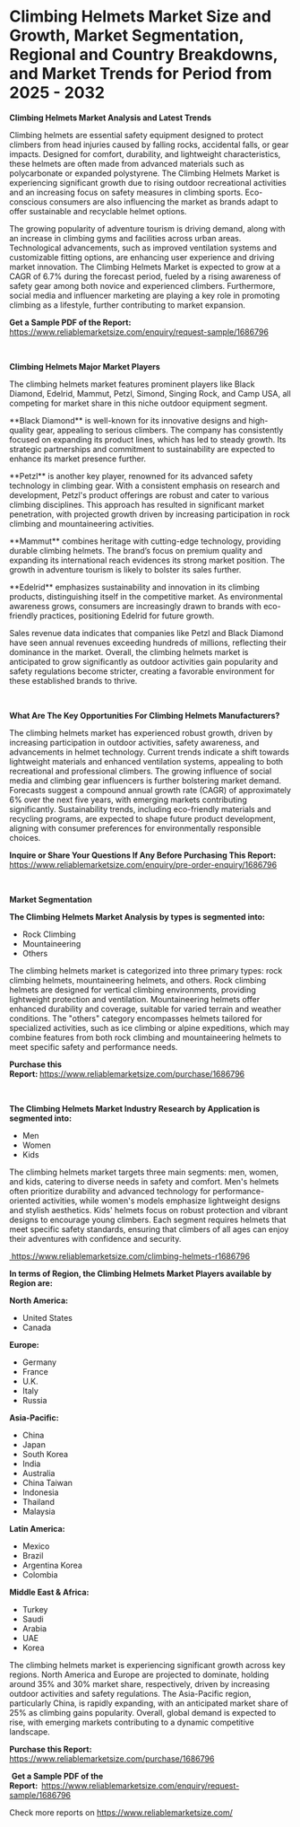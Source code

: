 <p><h1>Climbing Helmets Market Size and Growth, Market Segmentation, Regional and Country Breakdowns, and Market Trends for Period from 2025 -  2032</h1></p><p><strong>Climbing Helmets Market Analysis and Latest Trends</strong></p>
<p><p>Climbing helmets are essential safety equipment designed to protect climbers from head injuries caused by falling rocks, accidental falls, or gear impacts. Designed for comfort, durability, and lightweight characteristics, these helmets are often made from advanced materials such as polycarbonate or expanded polystyrene. The Climbing Helmets Market is experiencing significant growth due to rising outdoor recreational activities and an increasing focus on safety measures in climbing sports. Eco-conscious consumers are also influencing the market as brands adapt to offer sustainable and recyclable helmet options.</p><p>The growing popularity of adventure tourism is driving demand, along with an increase in climbing gyms and facilities across urban areas. Technological advancements, such as improved ventilation systems and customizable fitting options, are enhancing user experience and driving market innovation. The Climbing Helmets Market is expected to grow at a CAGR of 6.7% during the forecast period, fueled by a rising awareness of safety gear among both novice and experienced climbers. Furthermore, social media and influencer marketing are playing a key role in promoting climbing as a lifestyle, further contributing to market expansion.</p></p>
<p><strong>Get a Sample PDF of the Report:&nbsp;</strong> <a href="https://www.reliablemarketsize.com/enquiry/request-sample/1686796?utm_campaign=3456&utm_medium=2&utm_source=Github&utm_content=ia&utm_term=04042025&utm_id=climbing-helmets">https://www.reliablemarketsize.com/enquiry/request-sample/1686796</a></p>
<p>&nbsp;</p>
<p><strong>Climbing Helmets Major Market Players</strong></p>
<p><p>The climbing helmets market features prominent players like Black Diamond, Edelrid, Mammut, Petzl, Simond, Singing Rock, and Camp USA, all competing for market share in this niche outdoor equipment segment. </p><p>**Black Diamond** is well-known for its innovative designs and high-quality gear, appealing to serious climbers. The company has consistently focused on expanding its product lines, which has led to steady growth. Its strategic partnerships and commitment to sustainability are expected to enhance its market presence further.</p><p>**Petzl** is another key player, renowned for its advanced safety technology in climbing gear. With a consistent emphasis on research and development, Petzl's product offerings are robust and cater to various climbing disciplines. This approach has resulted in significant market penetration, with projected growth driven by increasing participation in rock climbing and mountaineering activities.</p><p>**Mammut** combines heritage with cutting-edge technology, providing durable climbing helmets. The brand’s focus on premium quality and expanding its international reach evidences its strong market position. The growth in adventure tourism is likely to bolster its sales further.</p><p>**Edelrid** emphasizes sustainability and innovation in its climbing products, distinguishing itself in the competitive market. As environmental awareness grows, consumers are increasingly drawn to brands with eco-friendly practices, positioning Edelrid for future growth.</p><p>Sales revenue data indicates that companies like Petzl and Black Diamond have seen annual revenues exceeding hundreds of millions, reflecting their dominance in the market. Overall, the climbing helmets market is anticipated to grow significantly as outdoor activities gain popularity and safety regulations become stricter, creating a favorable environment for these established brands to thrive.</p></p>
<p>&nbsp;</p>
<p><strong>What Are The Key Opportunities For Climbing Helmets Manufacturers?</strong></p>
<p><p>The climbing helmets market has experienced robust growth, driven by increasing participation in outdoor activities, safety awareness, and advancements in helmet technology. Current trends indicate a shift towards lightweight materials and enhanced ventilation systems, appealing to both recreational and professional climbers. The growing influence of social media and climbing gear influencers is further bolstering market demand. Forecasts suggest a compound annual growth rate (CAGR) of approximately 6% over the next five years, with emerging markets contributing significantly. Sustainability trends, including eco-friendly materials and recycling programs, are expected to shape future product development, aligning with consumer preferences for environmentally responsible choices.</p></p>
<p><strong>Inquire or Share Your Questions If Any Before Purchasing This Report:</strong> <a href="https://www.reliablemarketsize.com/enquiry/pre-order-enquiry/1686796?utm_campaign=3456&utm_medium=2&utm_source=Github&utm_content=ia&utm_term=04042025&utm_id=climbing-helmets">https://www.reliablemarketsize.com/enquiry/pre-order-enquiry/1686796</a></p>
<p>&nbsp;</p>
<p><strong>Market Segmentation</strong></p>
<p><strong>The Climbing Helmets Market Analysis by types is segmented into:</strong></p>
<p><ul><li>Rock Climbing</li><li>Mountaineering</li><li>Others</li></ul></p>
<p><p>The climbing helmets market is categorized into three primary types: rock climbing helmets, mountaineering helmets, and others. Rock climbing helmets are designed for vertical climbing environments, providing lightweight protection and ventilation. Mountaineering helmets offer enhanced durability and coverage, suitable for varied terrain and weather conditions. The "others" category encompasses helmets tailored for specialized activities, such as ice climbing or alpine expeditions, which may combine features from both rock climbing and mountaineering helmets to meet specific safety and performance needs.</p></p>
<p><strong>Purchase this Report:&nbsp;</strong><a href="https://www.reliablemarketsize.com/purchase/1686796?utm_campaign=3456&utm_medium=2&utm_source=Github&utm_content=ia&utm_term=04042025&utm_id=climbing-helmets">https://www.reliablemarketsize.com/purchase/1686796</a></p>
<p>&nbsp;</p>
<p><strong>The Climbing Helmets Market Industry Research by Application is segmented into:</strong></p>
<p><ul><li>Men</li><li>Women</li><li>Kids</li></ul></p>
<p><p>The climbing helmets market targets three main segments: men, women, and kids, catering to diverse needs in safety and comfort. Men's helmets often prioritize durability and advanced technology for performance-oriented activities, while women's models emphasize lightweight designs and stylish aesthetics. Kids' helmets focus on robust protection and vibrant designs to encourage young climbers. Each segment requires helmets that meet specific safety standards, ensuring that climbers of all ages can enjoy their adventures with confidence and security.</p></p>
<p><a href="https://www.reliablemarketsize.com/climbing-helmets-r1686796?utm_campaign=3456&utm_medium=2&utm_source=Github&utm_content=ia&utm_term=04042025&utm_id=climbing-helmets">&nbsp;https://www.reliablemarketsize.com/climbing-helmets-r1686796</a></p>
<p><strong>In terms of Region, the Climbing Helmets Market Players available by Region are:</strong></p>
<p>
    <p> <strong> North America: </strong>
        <ul>
            <li>United States</li>
            <li>Canada</li>
        </ul>
        </p> 
    <p> <strong> Europe: </strong>
        <ul>
            <li>Germany</li>
            <li>France</li>
            <li>U.K.</li>
            <li>Italy</li>
            <li>Russia</li>
        </ul>
        </p> 
    <p> <strong> Asia-Pacific: </strong>
        <ul>
            <li>China</li>
            <li>Japan</li>
            <li>South Korea</li>
            <li>India</li>
            <li>Australia</li>
            <li>China Taiwan</li>
            <li>Indonesia</li>
            <li>Thailand</li>
            <li>Malaysia</li>
        </ul>
        </p> 
    <p> <strong> Latin America: </strong>
        <ul>
            <li>Mexico</li>
            <li>Brazil</li>
            <li>Argentina Korea</li>
            <li>Colombia</li>
        </ul>
        </p> 
    <p> <strong> Middle East & Africa: </strong>
        <ul>
            <li>Turkey</li>
            <li>Saudi</li>
            <li>Arabia</li>
            <li>UAE</li>
            <li>Korea</li>
        </ul>
    </p>
    </p>
<p><p>The climbing helmets market is experiencing significant growth across key regions. North America and Europe are projected to dominate, holding around 35% and 30% market share, respectively, driven by increasing outdoor activities and safety regulations. The Asia-Pacific region, particularly China, is rapidly expanding, with an anticipated market share of 25% as climbing gains popularity. Overall, global demand is expected to rise, with emerging markets contributing to a dynamic competitive landscape.</p></p>
<p><strong>Purchase this Report: </strong><a href="https://www.reliablemarketsize.com/purchase/1686796?utm_campaign=3456&utm_medium=2&utm_source=Github&utm_content=ia&utm_term=04042025&utm_id=climbing-helmets">https://www.reliablemarketsize.com/purchase/1686796</a></p>
<p>&nbsp;<strong>Get a Sample PDF of the Report:&nbsp;&nbsp;</strong><a href="https://www.reliablemarketsize.com/enquiry/request-sample/1686796?utm_campaign=3456&utm_medium=2&utm_source=Github&utm_content=ia&utm_term=04042025&utm_id=climbing-helmets">https://www.reliablemarketsize.com/enquiry/request-sample/1686796</a></p>
<p><strong></strong></p>
<p>Check more reports on <a href="https://www.reliablemarketsize.com/?utm_campaign=3456&utm_medium=2&utm_source=Github&utm_content=ia&utm_term=04042025&utm_id=climbing-helmets">https://www.reliablemarketsize.com/</a></p>